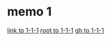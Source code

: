 # memo 1

[link to 1-1-1](./store1/store1-1/store1-1-1/memo.md)
[root to 1-1-1](/store1/store1-1/store1-1-1/memo.md)
[gh to 1-1-1](/showtatsu/markdown-link-test/blob/master/store1/store1-1/store1-1-1/memo.md)



